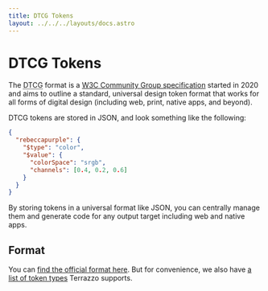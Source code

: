 ```yaml
---
title: DTCG Tokens
layout: ../../../layouts/docs.astro
---
```


# DTCG Tokens

The <abbr title="Design Tokens Community Group">DTCG</abbr> format is a [W3C Community Group specification](https://www.designtokens.org/) started in 2020 and aims to outline a standard, universal design token format that works for all forms of digital design (including web, print, native apps, and beyond).

DTCG tokens are stored in JSON, and look something like the following:

```json
{
  "rebeccapurple": {
    "$type": "color",
    "$value": {
      "colorSpace": "srgb",
      "channels": [0.4, 0.2, 0.6]
    }
  }
}
```

By storing tokens in a universal format like JSON, you can centrally manage them and generate code for any output target including web and native apps.

## Format

You can [find the official format here](https://tr.designtokens.org/format/). But for convenience, we also have [a list of token types](/docs/reference/tokens) Terrazzo supports.

